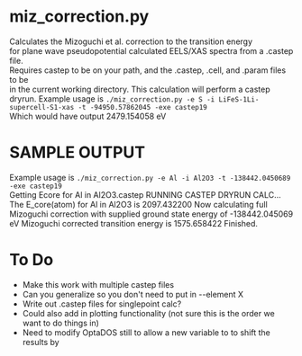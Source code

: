 # miz_correction.py


Calculates the Mizoguchi et al. correction to the transition energy \
for plane wave pseudopotential calculated EELS/XAS spectra from a .castep file.\
Requires castep to be on your path, and the .castep, .cell, and .param files to be\
in the current working directory. This calculation will perform a castep dryrun.
Example usage is `./miz_correction.py -e S -i LiFeS-1Li-supercell-S1-xas -t -94950.57862045 -exe castep19`\
Which would have output 2479.154058 eV

# SAMPLE OUTPUT
 Example usage is `./miz_correction.py -e Al -i Al2O3 -t -138442.0450689 -exe castep19`\
 Getting Ecore for Al in Al2O3.castep
 RUNNING CASTEP DRYRUN CALC...
 The E_core(atom) for Al in Al2O3 is 2097.432200
 Now calculating full Mizoguchi correction with supplied ground state energy of -138442.045069 eV
 Mizoguchi corrected transition energy is 1575.658422
 Finished.

# To Do

- Make this work with multiple castep files 
- Can you generalize so you don't need to put in --element X
- Write out .castep files for singlepoint calc?
- Could also add in plotting functionality (not sure this is the order we want to do things in)
- Need to modify OptaDOS still to allow a new variable to to shift the results by
